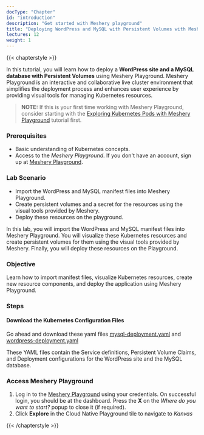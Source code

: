 ```yaml
---
docType: "Chapter"
id: "introduction"
description: "Get started with Meshery playground"
title: "Deploying WordPress and MySQL with Persistent Volumes with Meshery"
lectures: 12
weight: 1
---
```


{{< chapterstyle >}}

In this tutorial, you will learn how to deploy a **WordPress site and a MySQL database with Persistent Volumes** using Meshery Playground. Meshery Playground is an interactive and collaborative live cluster environment that simplifies the deployment process and enhances user experience by providing visual tools for managing Kubernetes resources.

> **NOTE:** If this is your first time working with Meshery Playground, consider starting with the [Exploring Kubernetes Pods with Meshery Playground](https://docs.meshery.io/guides/tutorials/kubernetes-pods) tutorial first.

### **Prerequisites**

- Basic understanding of Kubernetes concepts.
- Access to the _Meshery Playground_. If you don't have an account, sign up at [Meshery Playground](https://play.meshery.io/).

### **Lab Scenario**

- Import the WordPress and MySQL manifest files into Meshery Playground.
- Create persistent volumes and a secret for the resources using the visual tools provided by Meshery.
- Deploy these resources on the playground.

In this lab, you will import the WordPress and MySQL manifest files into Meshery Playground. You will visualize these Kubernetes resources and create persistent volumes for them using the visual tools provided by Meshery. Finally, you will deploy these resources on the Playground.

### **Objective**

Learn how to import manifest files, visualize Kubernetes resources, create new resource components, and deploy the application using Meshery Playground.

### **Steps**

#### **Download the Kubernetes Configuration Files**

Go ahead and download these yaml files [mysql-deployment.yaml](https://kubernetes.io/examples/application/wordpress/mysql-deployment.yaml) and [wordpress-deployment.yaml](https://kubernetes.io/examples/application/wordpress/wordpress-deployment.yaml)

These YAML files contain the Service definitions, Persistent Volume Claims, and Deployment configurations for the WordPress site and the MySQL database.

### **Access Meshery Playground**

1. Log in to the [Meshery Playground](https://cloud.layer5.io/) using your credentials. On successful login, you should be at the dashboard. Press the **X** on the _Where do you want to start?_ popup to close it (if required).
2. Click **Explore** in the Cloud Native Playground tile to navigate to _Kanvas_

{{< /chapterstyle >}}
